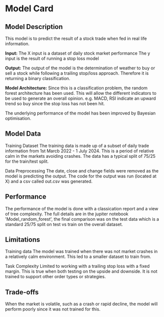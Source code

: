 # Model Card

## Model Description

This model is to predict the result of a stock trade when fed in real life information. 

**Input:**
The X input is a dataset of daily stock market performance
The y input is the result of running a stop loss model

**Output:** 
The output of the model is the determination of weather to buy or sell a stock while following a trailing stop/loss approach. Therefore it is returning a binary classification.

**Model Architecture:**
Since this is a classification problem, the random forest architecture has been used. This will allow the different indicators to be used to generate an overall opinion. e.g. MACD, RSI indicate an upward trend so buy since the stop loss has not been hit.

The underlying performance of the model has been improved by Bayesian optimisation.

## Model Data

Training Dataset
The training data is made up of a subset of daily trade information from 1st Marcb 2022 - 1 July 2024. This is a period of relative calm in the markets avoiding crashes.
The data has a typical split of 75/25 for the train/test split.

Data Preprocessing
The date, close and change fields were removed as the model is predicting the output.
The code for the output was run (located at X) and a csv called out.csv was generated.

## Performance

The performance of the model is done with a classication report and a view of tree complexity. The full details are in the jupiter notebook 'Model_random_forest', the final comparison was on the test data which is a standard 25/75 split on test vs train on the overall dataset.

## Limitations

Training data
The model was trained when there was not market crashes in a relatively calm environment. This led to a smaller dataset to train from. 

Task Complexity
Limited to working with a trailing stop loss with a fixed margin. This is true when both testing on the upside and downside.
It is not trained to support other order types or strategies.

## Trade-offs

When the market is volatile, such as a crash or rapid decline, the model will perform poorly since it was not trained for this.